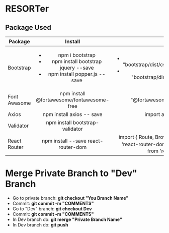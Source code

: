# RESORTer

## Package Used

| Package        | Install           | Import  |
| -------------  |:-------------:    | -----:  |
| Bootstrap | <ul><li>npm i bootstrap</li><li>npm install bootstrap jquery --save</li><li>npm install popper.js --save</li></ul> | <ul><li>import "bootstrap/dist/css/bootstrap.css";</li><li>import "bootstrap/dist/js/bootstrap.js";</li></ul>|
| Font Awasome | npm install @fortawesome/fontawesome-free | import "@fortawesome/fontawesome-free/css/all.css";|
| Axios | npm install axios -- save | import axios from "axios";|
| Validator | npm install bootstrap-validator |
|  React Router | npm install --save react-router-dom | import { Route, BrowserRouter } from 'react-router-dom'；import { Link } from 'react-router-dom'




# Merge Private Branch to "Dev" Branch
- Go to private branch: __git checkout "You Branch Name"__ 
- Commit:               __git commit -m "COMMENTS"__
- Go to "Dev" branch:   __git checkout Dev__
- Commit:               __git commit -m "COMMENTS"__
- In Dev branch do:     __git merge "Private Branch Name"__
- In Dev branch do:     __git push__






